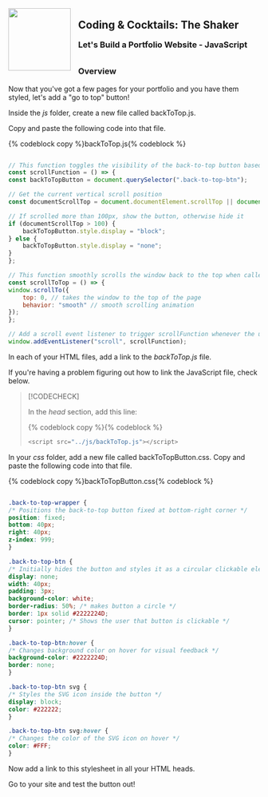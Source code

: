 <div>
    <img src="images/logo.png" style="float: left; margin: 0px 15px 15px 0px; height:125px;">
    <h2 style="display:inline-block;margin-top:1em;">Coding &amp; Cocktails: The Shaker</h2>
    <h3 style="margin-top:0;margin-bottom:2em;">Let's Build a Portfolio Website - JavaScript</h3>
</div>

### Overview

Now that you've got a few pages for your portfolio and you have them styled, let's add a "go to top" button!

Inside the _js_ folder, create a new file called backToTop.js.

Copy and paste the following code into that file.

{% codeblock copy %}backToTop.js{% codeblock %}

```js

// This function toggles the visibility of the back-to-top button based on scroll position
const scrollFunction = () => {
const backToTopButton = document.querySelector(".back-to-top-btn");

// Get the current vertical scroll position
const documentScrollTop = document.documentElement.scrollTop || document.body.scrollTop;

// If scrolled more than 100px, show the button, otherwise hide it
if (documentScrollTop > 100) {
    backToTopButton.style.display = "block";
} else {
    backToTopButton.style.display = "none";
}
};

// This function smoothly scrolls the window back to the top when called
const scrollToTop = () => {
window.scrollTo({
    top: 0, // takes the window to the top of the page
    behavior: "smooth" // smooth scrolling animation
});
};

// Add a scroll event listener to trigger scrollFunction whenever the user scrolls
window.addEventListener("scroll", scrollFunction);
```

In each of your HTML files, add a link to the _backToTop.js_ file.

If you're having a problem figuring out how to link the JavaScript file, check below.

> [!CODECHECK]
>
> In the _head_ section, add this line:
>
> {% codeblock copy %}{% codeblock %}
> ```js
> <script src="../js/backToTop.js"></script>
>```

In your _css_ folder, add a new file called backToTopButton.css. Copy and paste the following code into that file.

{% codeblock copy %}backToTopButton.css{% codeblock %}

```css

.back-to-top-wrapper {
/* Positions the back-to-top button fixed at bottom-right corner */
position: fixed;
bottom: 40px;
right: 40px;
z-index: 999;
}

.back-to-top-btn {
/* Initially hides the button and styles it as a circular clickable element */
display: none;
width: 40px;
padding: 3px;
background-color: white;
border-radius: 50%; /* makes button a circle */
border: 1px solid #2222224D;
cursor: pointer; /* Shows the user that button is clickable */
}

.back-to-top-btn:hover {
/* Changes background color on hover for visual feedback */
background-color: #2222224D;
border: none;
}

.back-to-top-btn svg {
/* Styles the SVG icon inside the button */
display: block;
color: #222222;
}

.back-to-top-btn svg:hover {
/* Changes the color of the SVG icon on hover */
color: #FFF;
}
```

Now add a link to this stylesheet in all your HTML heads.

Go to your site and test the button out!